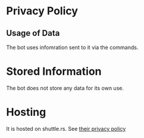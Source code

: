 # Privacy Policy
## Usage of Data
The bot uses infomration sent to it via the commands.

# Stored Information
The bot does not store any data for its own use. 

# Hosting
It is hosted on shuttle.rs. See [their privacy policy](https://www.shuttle.rs/privacy)